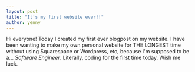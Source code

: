 ```yaml
---
layout: post
title: "It's my first website ever!!"
author: yenny
---
```


Hi everyone! Today I created my first ever blogpost on my website. I have been wanting to make my own personal website for THE LONGEST time without using Squarespace or Wordpress, etc, because I'm supposed to be a... *Software Engineer*. Literally, coding for the first time today. Wish me luck.
